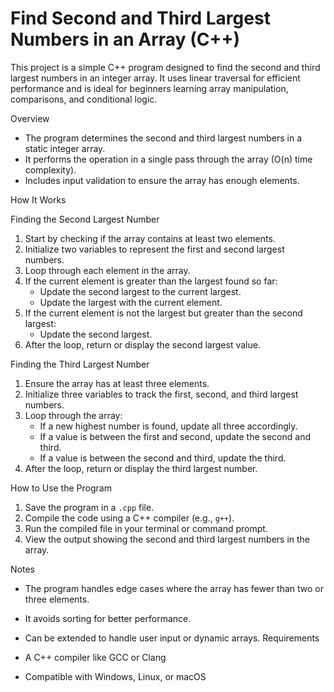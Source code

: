 
#  Find Second and Third Largest Numbers in an Array (C++)

This project is a simple C++ program designed to find the second and third largest numbers in an integer array. It uses linear traversal for efficient performance and is ideal for beginners learning array manipulation, comparisons, and conditional logic.

 Overview

- The program determines the second and third largest numbers in a static integer array.
- It performs the operation in a single pass through the array (O(n) time complexity).
- Includes input validation to ensure the array has enough elements.

 How It Works

 Finding the Second Largest Number

1. Start by checking if the array contains at least two elements.
2. Initialize two variables to represent the first and second largest numbers.
3. Loop through each element in the array.
4. If the current element is greater than the largest found so far:
   - Update the second largest to the current largest.
   - Update the largest with the current element.
5. If the current element is not the largest but greater than the second largest:
   - Update the second largest.
6. After the loop, return or display the second largest value.

Finding the Third Largest Number

1. Ensure the array has at least three elements.
2. Initialize three variables to track the first, second, and third largest numbers.
3. Loop through the array:
   - If a new highest number is found, update all three accordingly.
   - If a value is between the first and second, update the second and third.
   - If a value is between the second and third, update the third.
4. After the loop, return or display the third largest number.

How to Use the Program

1. Save the program in a `.cpp` file.
2. Compile the code using a C++ compiler (e.g., `g++`).
3. Run the compiled file in your terminal or command prompt.
4. View the output showing the second and third largest numbers in the array.

 Notes

- The program handles edge cases where the array has fewer than two or three elements.
- It avoids sorting for better performance.
- Can be extended to handle user input or dynamic arrays.
 Requirements

- A C++ compiler like GCC or Clang
- Compatible with Windows, Linux, or macOS
